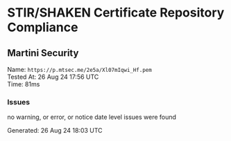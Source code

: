 # STIR/SHAKEN Certificate Repository Compliance

## Martini Security

Name: `https://p.mtsec.me/2e5a/Xl07mIqwi_Hf.pem`\
Tested At: 26 Aug 24 17:56 UTC\
Time: 81ms

### Issues

no warning, or error, or notice date level issues were found

Generated: 26 Aug 24 18:03 UTC